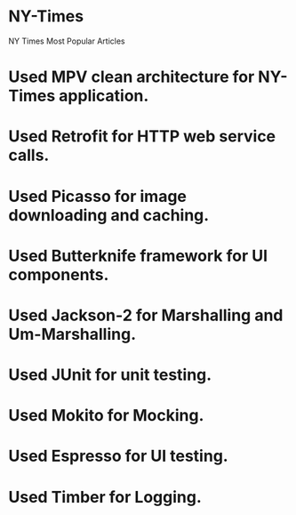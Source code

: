 # NY-Times
NY Times Most Popular Articles

# Used MPV clean architecture for NY-Times application.
# Used Retrofit for HTTP web service calls.
# Used Picasso for image downloading and caching.
# Used Butterknife framework for UI components.
# Used Jackson-2 for Marshalling and Um-Marshalling.
# Used JUnit for unit testing.
# Used Mokito for Mocking.
# Used Espresso for UI testing.
# Used Timber for Logging.
